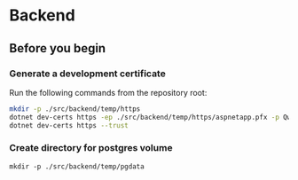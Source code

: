 # Backend
## Before you begin

### Generate a development certificate

Run the following commands from the repository root:

```bash
mkdir -p ./src/backend/temp/https
dotnet dev-certs https -ep ./src/backend/temp/https/aspnetapp.pfx -p Qwerty123
dotnet dev-certs https --trust
```

### Create directory for postgres volume
```
mkdir -p ./src/backend/temp/pgdata  
```
